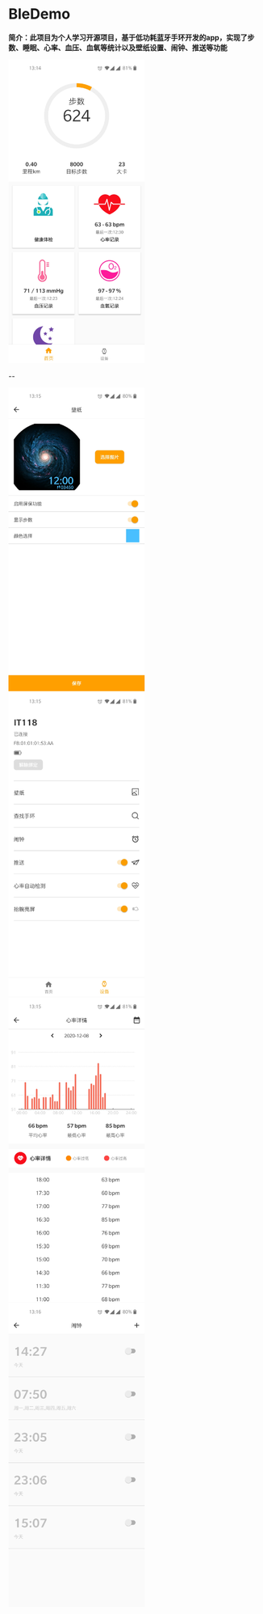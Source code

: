 # BleDemo
**简介：此项目为个人学习开源项目，基于低功耗蓝牙手环开发的app，实现了步数、睡眠、心率、血压、血氧等统计以及壁纸设置、闹钟、推送等功能**


<div>
   <img src="https://github.com/SmartVive/BleDemo/blob/main/screenShot/116680912166434847.jpg"  height="600" width="270">
</div>

--

<div>
   <img src="https://github.com/SmartVive/BleDemo/blob/main/screenShot/41865219170645244.jpg"  height="600" width="270">
</div>

<div>
   <img src="https://github.com/SmartVive/BleDemo/blob/main/screenShot/52531429862448297.jpg"  height="600" width="270">
</div>

<div>
   <img src="https://github.com/SmartVive/BleDemo/blob/main/screenShot/687126564397815300.jpg"  height="600" width="270">
</div>

<div>
   <img src="https://github.com/SmartVive/BleDemo/blob/main/screenShot/764106823002934861.jpg"  height="600" width="270">
</div>
